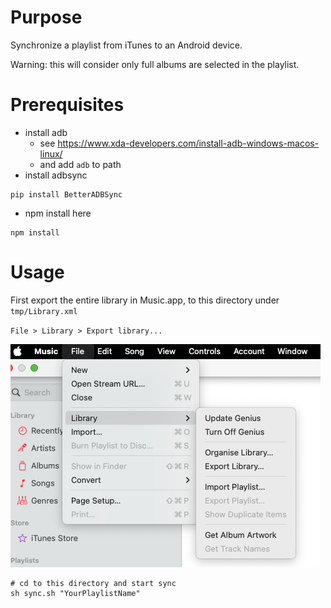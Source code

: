 # Purpose

Synchronize a playlist from iTunes to an Android device.

Warning: this will consider only full albums are selected in the playlist.

# Prerequisites
- install adb
  - see https://www.xda-developers.com/install-adb-windows-macos-linux/
  - and add `adb` to path
- install adbsync
```shell
pip install BetterADBSync
```
- npm install here
```shell
npm install
```

# Usage

First export the entire library in Music.app, to this directory under `tmp/Library.xml`

`File > Library > Export library...`

![iTunes-export.png](iTunes-export.png)

```shell
# cd to this directory and start sync
sh sync.sh "YourPlaylistName"
```